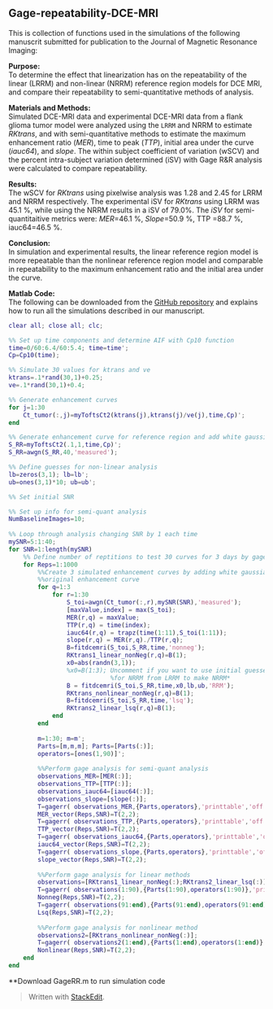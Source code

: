 Gage-repeatability-DCE-MRI
--------------------------
This is  collection of functions used in the simulations of the following manuscrit submitted for publication to the Journal of Magnetic Resonance Imaging:

**Purpose:**  
To determine the effect that linearization has on the repeatability of the linear (LRRM) and non-linear (NRRM) reference region models for DCE MRI, and compare their repeatability to semi-quantitative methods of analysis.

**Materials and Methods:**  
Simulated DCE-MRI data and experimental DCE-MRI data from a flank glioma tumor model were analyzed using the ``LRRM`` and NRRM to estimate *RKtrans*, and with semi-quantitative methods to estimate the maximum enhancement ratio (*MER*), time to peak (*TTP*), initial area under the curve (*iauc64*), and *slope*. The within subject coefficient of variation (wSCV) and the percent intra-subject variation determined (iSV) with Gage R&R analysis were calculated to compare repeatability.

**Results:**  
The wSCV for *RKtrans* using pixelwise analysis was 1.28 and 2.45 for LRRM and NRRM respectively. The experimental iSV for *RKtrans* using LRRM was 45.1 %, while using the NRRM results in a iSV of 79.0%. The *iSV* for semi-quantitaitive metrics were:  *MER*=46.1 %, *Slope*=50.9 %, TTP =88.7 %, iauc64=46.5 %.

**Conclusion:**  
In simulation and experimental results, the linear reference region model is more repeatable than the nonlinear reference region model and comparable in repeatability to the maximum enhancement ratio and the initial area under the curve.

**Matlab Code:**  
The following can be downloaded from the [GitHub repository](https://github.com/CardenasLabUA/Gage-repeatability-DCE-MRI) and explains how to run all the simulations described in our manuscript.  

```Matlab
clear all; close all; clc;

%% Set up time components and determine AIF with Cp10 function
time=0/60:6.4/60:5.4; time=time';
Cp=Cp10(time);

%% Simulate 30 values for ktrans and ve
ktrans=.1*rand(30,1)+0.25;
ve=.1*rand(30,1)+0.4;

%% Generate enhancement curves
for j=1:30
    Ct_tumor(:,j)=myToftsCt2(ktrans(j),ktrans(j)/ve(j),time,Cp)';
end

%% Generate enhancement curve for reference region and add white gaussian noise
S_RR=myToftsCt2(.1,1,time,Cp)';
S_RR=awgn(S_RR,40,'measured');

%% Define guesses for non-linear analysis
lb=zeros(3,1); lb=lb';
ub=ones(3,1)*10; ub=ub';

%% Set initial SNR

%% Set up info for semi-quant analysis
NumBaselineImages=10;
    
%% Loop through analysis changing SNR by 1 each time
mySNR=5:1:40;
for SNR=1:length(mySNR)   
    %% Define number of reptitions to test 30 curves for 3 days by gage analysis
    for Reps=1:1000
        %%Create 3 simulated enhancement curves by adding white gaussian noise to 
        %%original enhancement curve
        for q=1:3    
            for r=1:30
                S_toi=awgn(Ct_tumor(:,r),mySNR(SNR),'measured');
                [maxValue,index] = max(S_toi);
                MER(r,q) = maxValue;
                TTP(r,q) = time(index);
                iauc64(r,q) = trapz(time(1:11),S_toi(1:11));
                slope(r,q) = MER(r,q)./TTP(r,q);
                B=fitdcemri(S_toi,S_RR,time,'nonneg');
                RKtrans1_linear_nonNeg(r,q)=B(1);
                x0=abs(randn(3,1));
                %x0=B(1:3); Uncomment if you want to use initial guesses
                            %for NRRM from LRRM to make NRRM*
                B = fitdcemri(S_toi,S_RR,time,x0,lb,ub,'RRM');
                RKtrans_nonlinear_nonNeg(r,q)=B(1);
                B=fitdcemri(S_toi,S_RR,time,'lsq');
                RKtrans2_linear_lsq(r,q)=B(1);
            end
        end
        
        m=1:30; m=m';
        Parts=[m,m,m]; Parts=[Parts(:)];
        operators=[ones(1,90)]';
        
        %%Perform gage analysis for semi-quant analysis
        observations_MER=[MER(:)];
        observations_TTP=[TTP(:)];
        observations_iauc64=[iauc64(:)];
        observations_slope=[slope(:)];
        T=gagerr( observations_MER,{Parts,operators},'printtable','off','printgraph','off'); 
        MER_vector(Reps,SNR)=T(2,2);
        T=gagerr( observations_TTP,{Parts,operators},'printtable','off','printgraph','off'); 
        TTP_vector(Reps,SNR)=T(2,2);
        T=gagerr( observations_iauc64,{Parts,operators},'printtable','off','printgraph','off'); 
        iauc64_vector(Reps,SNR)=T(2,2);
        T=gagerr( observations_slope,{Parts,operators},'printtable','off','printgraph','off'); 
        slope_vector(Reps,SNR)=T(2,2);
        
        %%Perform gage analysis for linear methods
        observations=[RKtrans1_linear_nonNeg(:);RKtrans2_linear_lsq(:)];
        T=gagerr( observations(1:90),{Parts(1:90),operators(1:90)},'printtable','off','printgraph','off'); 
        Nonneg(Reps,SNR)=T(2,2);
        T=gagerr( observations(91:end),{Parts(91:end),operators(91:end)},'printtable','off','printgraph','off');
        Lsq(Reps,SNR)=T(2,2);
   
        %%Perform gage analysis for nonlinear method
        observations2=[RKtrans_nonlinear_nonNeg(:)];
        T=gagerr( observations2(1:end),{Parts(1:end),operators(1:end)},'printtable','off','printgraph','off');
        Nonlinear(Reps,SNR)=T(2,2);
    end
end
```  

**Download GageRR.m to run simulation code

> Written with [StackEdit](https://stackedit.io/).
